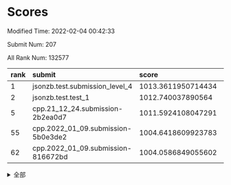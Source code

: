 # Scores

Modified Time: 2022-02-04 00:42:33

Submit Num: 207

All Rank Num: 132577

| rank |               submit               |       score        |       sigma        | pk_num |
| :--- | :--------------------------------- | :----------------- | :----------------- | :----- |
| 1    | jsonzb.test.submission_level_4     | 1013.3611950714434 | 0.7922574230558257 | 2563   |
| 2    | jsonzb.test.test_1                 | 1012.740037890564  | 0.7982530570472479 | 2563   |
| 5    | cpp.21_12_24.submission-2b2ea0d7   | 1011.5924108047291 | 0.8250259463271592 | 2563   |
| 55   | cpp.2022_01_09.submission-5b0e3de2 | 1004.6418609923783 | 0.7128059371870016 | 2572   |
| 62   | cpp.2022_01_09.submission-816672bd | 1004.0586849055602 | 0.7140365740973061 | 2557   |


<details>
<summary>全部</summary>

| rank |                 submit                 |       score        |       sigma        | pk_num |
| :--- | :------------------------------------- | :----------------- | :----------------- | :----- |
| 1    | jsonzb.test.submission_level_4         | 1013.3611950714434 | 0.7922574230558257 | 2563   |
| 2    | jsonzb.test.test_1                     | 1012.740037890564  | 0.7982530570472479 | 2563   |
| 3    | gobigger.level_3.submission_level_3_18 | 1012.723004215079  | 0.7979090999756442 | 2561   |
| 4    | gobigger.level_3.submission_level_3_14 | 1012.1736681949859 | 0.7578980919232291 | 2566   |
| 5    | cpp.21_12_24.submission-2b2ea0d7       | 1011.5924108047291 | 0.8250259463271592 | 2563   |
| 6    | gobigger.level_3.submission_level_3_3  | 1011.425930515753  | 0.7779337740480776 | 2565   |
| 7    | gobigger.level_3.submission_level_3_26 | 1011.2266304777287 | 0.7920225709891525 | 2558   |
| 8    | gobigger.level_3.submission_level_3_37 | 1011.212414174321  | 0.7646784697651204 | 2559   |
| 9    | gobigger.level_3.submission_level_3_49 | 1011.2086940871051 | 0.783119123112448  | 2557   |
| 10   | gobigger.level_3.submission_level_3_25 | 1011.1490312824053 | 0.7791989357271322 | 2561   |
| 11   | gobigger.level_3.submission_level_3_16 | 1011.1470535249329 | 0.77504479317008   | 2567   |
| 12   | gobigger.level_3.submission_level_3_48 | 1011.1064401088315 | 0.751730543434342  | 2560   |
| 13   | gobigger.level_3.submission_level_3_38 | 1010.7555497749184 | 0.7619043279914416 | 2561   |
| 14   | gobigger.level_3.submission_level_3_35 | 1010.6890890693792 | 0.7613828356834025 | 2566   |
| 15   | gobigger.level_3.submission_level_3_6  | 1010.6732937786502 | 0.7607066785140502 | 2567   |
| 16   | gobigger.level_3.submission_level_3_41 | 1010.6538439370722 | 0.7589840662180611 | 2563   |
| 17   | gobigger.level_3.submission_level_3_10 | 1010.5689443008739 | 0.7531831777090219 | 2564   |
| 18   | gobigger.level_3.submission_level_3_15 | 1010.5581236916971 | 0.764894897781535  | 2562   |
| 19   | gobigger.level_3.submission_level_3_20 | 1010.5124913453135 | 0.7629439264961732 | 2559   |
| 20   | gobigger.level_3.submission_level_3_34 | 1010.4201342545039 | 0.7726796277864131 | 2563   |
| 21   | gobigger.level_3.submission_level_3_32 | 1010.3930111932001 | 0.7511985228363358 | 2564   |
| 22   | gobigger.level_3.submission_level_3_24 | 1010.338963424735  | 0.7728400676135586 | 2557   |
| 23   | gobigger.level_3.submission_level_3_33 | 1010.179377628833  | 0.7815796171176609 | 2564   |
| 24   | gobigger.level_3.submission_level_3_29 | 1010.1333006856985 | 0.742214871918569  | 2562   |
| 25   | gobigger.level_3.submission_level_3_44 | 1010.1309900312784 | 0.7659466106464996 | 2561   |
| 26   | gobigger.level_3.submission_level_3_0  | 1010.1229580314244 | 0.752522507834086  | 2560   |
| 27   | gobigger.level_3.submission_level_3_1  | 1010.1183947200004 | 0.7549988238904977 | 2561   |
| 28   | gobigger.level_3.submission_level_3_30 | 1010.0530981316717 | 0.7405274670094367 | 2556   |
| 29   | gobigger.level_3.submission_level_3_28 | 1009.9595569052113 | 0.7564782118593548 | 2560   |
| 30   | gobigger.level_3.submission_level_3_31 | 1009.9480724413736 | 0.7713986410630109 | 2561   |
| 31   | gobigger.level_3.submission_level_3_7  | 1009.9323316601099 | 0.7585105102311709 | 2560   |
| 32   | gobigger.level_3.submission_level_3_9  | 1009.9071293036247 | 0.779361527705626  | 2556   |
| 33   | gobigger.level_3.submission_level_3_12 | 1009.8543192250002 | 0.7609742159288729 | 2563   |
| 34   | gobigger.level_3.submission_level_3_13 | 1009.8133194424619 | 0.7677125315847675 | 2563   |
| 35   | gobigger.level_3.submission_level_3_40 | 1009.7841898940053 | 0.7573825777234049 | 2565   |
| 36   | gobigger.level_3.submission_level_3_36 | 1009.6141122537834 | 0.754978371736847  | 2562   |
| 37   | gobigger.level_3.submission_level_3_4  | 1009.4466711388765 | 0.7602134892298322 | 2561   |
| 38   | gobigger.level_3.submission_level_3_11 | 1009.4267293763794 | 0.755140785770956  | 2560   |
| 39   | gobigger.level_3.submission_level_3_43 | 1009.3960625309297 | 0.7435151702756697 | 2562   |
| 40   | gobigger.level_3.submission_level_3_46 | 1009.3818061790258 | 0.7451941505842847 | 2561   |
| 41   | gobigger.level_3.submission_level_3_21 | 1009.3195085560499 | 0.7452166451000785 | 2563   |
| 42   | gobigger.level_3.submission_level_3_19 | 1009.2941450055749 | 0.7386742110232081 | 2558   |
| 43   | gobigger.level_3.submission_level_3_2  | 1009.2931630068931 | 0.7621120391057317 | 2560   |
| 44   | gobigger.level_3.submission_level_3_27 | 1009.275496634046  | 0.7591227781663329 | 2561   |
| 45   | gobigger.level_3.submission_level_3_45 | 1009.1940466093981 | 0.7520702545349183 | 2567   |
| 46   | gobigger.level_3.submission_level_3_8  | 1009.1749084283663 | 0.7387331955152815 | 2559   |
| 47   | gobigger.level_3.submission_level_3_22 | 1009.1014976741762 | 0.7518629512896342 | 2566   |
| 48   | gobigger.level_3.submission_level_3_17 | 1009.0798640786143 | 0.7500932036445207 | 2562   |
| 49   | gobigger.level_3.submission_level_3_47 | 1008.9267931639752 | 0.754091718549488  | 2560   |
| 50   | gobigger.level_3.submission_level_3_39 | 1008.7999251621115 | 0.7390953558085789 | 2561   |
| 51   | gobigger.level_3.submission_level_3_5  | 1008.6609588257348 | 0.7423966444336317 | 2561   |
| 52   | gobigger.level_3.submission_level_3_42 | 1008.5834843307128 | 0.7449335711370887 | 2563   |
| 53   | gobigger.level_3.submission_level_3_23 | 1008.5669072247296 | 0.7501378579359843 | 2565   |
| 54   | gobigger.level_1.submission_level_1_32 | 1004.8473907489893 | 0.7191119247921007 | 2565   |
| 55   | cpp.2022_01_09.submission-5b0e3de2     | 1004.6418609923783 | 0.7128059371870016 | 2572   |
| 56   | gobigger.level_1.submission_level_1_21 | 1004.4025202559025 | 0.7251692797426837 | 2557   |
| 57   | gobigger.level_1.submission_level_1_38 | 1004.3445061525616 | 0.7132208623657278 | 2561   |
| 58   | gobigger.level_1.submission_level_1_20 | 1004.2837446355345 | 0.7225641364772751 | 2563   |
| 59   | gobigger.level_1.submission_level_1_43 | 1004.211625815002  | 0.7251913988790557 | 2561   |
| 60   | gobigger.level_1.submission_level_1_12 | 1004.154302956     | 0.7184875460679297 | 2562   |
| 61   | gobigger.level_1.submission_level_1_14 | 1004.1422299175564 | 0.7174659009239475 | 2562   |
| 62   | cpp.2022_01_09.submission-816672bd     | 1004.0586849055602 | 0.7140365740973061 | 2557   |
| 63   | gobigger.level_1.submission_level_1_18 | 1003.9169906045687 | 0.7274598626343306 | 2562   |
| 64   | gobigger.level_1.submission_level_1_40 | 1003.8578341039406 | 0.7401634480394352 | 2563   |
| 65   | gobigger.level_1.submission_level_1_45 | 1003.8324878410905 | 0.7314382309984544 | 2562   |
| 66   | gobigger.level_1.submission_level_1_48 | 1003.831519773847  | 0.7133314193422735 | 2561   |
| 67   | gobigger.level_1.submission_level_1_39 | 1003.8078226319581 | 0.7201875901805587 | 2559   |
| 68   | gobigger.level_1.submission_level_1_4  | 1003.799298830935  | 0.7164897391246313 | 2562   |
| 69   | gobigger.level_1.submission_level_1_7  | 1003.7605072490579 | 0.7177698879695106 | 2558   |
| 70   | gobigger.level_1.submission_level_1_47 | 1003.7209003713541 | 0.7153020850876813 | 2558   |
| 71   | gobigger.level_1.submission_level_1_6  | 1003.6638859377206 | 0.7208860861157669 | 2563   |
| 72   | gobigger.level_1.submission_level_1_8  | 1003.6400074798715 | 0.72940692323363   | 2565   |
| 73   | gobigger.level_1.submission_level_1_15 | 1003.6101638545423 | 0.7250362005181645 | 2561   |
| 74   | gobigger.level_1.submission_level_1_33 | 1003.5610496826422 | 0.7111430061826056 | 2562   |
| 75   | gobigger.level_1.submission_level_1_13 | 1003.4765338645477 | 0.7054291566452199 | 2563   |
| 76   | gobigger.level_1.submission_level_1_26 | 1003.4543715502658 | 0.7096474413471864 | 2559   |
| 77   | gobigger.level_1.submission_level_1_9  | 1003.3546162982317 | 0.7192927441104255 | 2563   |
| 78   | gobigger.level_1.submission_level_1_35 | 1003.3393494716391 | 0.7166955363148283 | 2556   |
| 79   | gobigger.level_1.submission_level_1_5  | 1003.1726838270913 | 0.717056325387147  | 2564   |
| 80   | gobigger.level_1.submission_level_1_41 | 1003.1389344969286 | 0.7139363482870368 | 2560   |
| 81   | gobigger.level_1.submission_level_1_49 | 1003.0733977379075 | 0.7315141025539175 | 2567   |
| 82   | gobigger.level_1.submission_level_1_16 | 1003.0326598460829 | 0.7075477584387783 | 2568   |
| 83   | gobigger.level_1.submission_level_1_25 | 1003.0257220206352 | 0.7084875456969083 | 2557   |
| 84   | gobigger.level_1.submission_level_1_1  | 1003.0147343465686 | 0.710001974558913  | 2564   |
| 85   | gobigger.level_1.submission_level_1_11 | 1002.9407439965363 | 0.7052558528912665 | 2554   |
| 86   | gobigger.level_1.submission_level_1_36 | 1002.8948702035347 | 0.70405795676597   | 2560   |
| 87   | gobigger.level_1.submission_level_1_28 | 1002.8748999837164 | 0.7131043401579674 | 2563   |
| 88   | gobigger.level_1.submission_level_1_37 | 1002.8181392189695 | 0.7109238565781666 | 2561   |
| 89   | gobigger.level_1.submission_level_1_3  | 1002.8140478937585 | 0.7117565884252433 | 2559   |
| 90   | gobigger.level_1.submission_level_1_23 | 1002.7349931706698 | 0.7179666650127632 | 2562   |
| 91   | gobigger.level_1.submission_level_1_46 | 1002.7333829340205 | 0.7174822373853513 | 2559   |
| 92   | gobigger.level_1.submission_level_1_27 | 1002.714232364884  | 0.7065123796472401 | 2566   |
| 93   | gobigger.level_1.submission_level_1_19 | 1002.7133897119235 | 0.7145802782205357 | 2561   |
| 94   | gobigger.level_1.submission_level_1_31 | 1002.6402137929025 | 0.7047855370346857 | 2559   |
| 95   | gobigger.level_1.submission_level_1_10 | 1002.6380963515228 | 0.7118912399694969 | 2563   |
| 96   | gobigger.level_1.submission_level_1_44 | 1002.5820850384135 | 0.7234462352082895 | 2564   |
| 97   | gobigger.level_1.submission_level_1_24 | 1002.5327655737502 | 0.7155945274686462 | 2566   |
| 98   | gobigger.level_1.submission_level_1_30 | 1002.4655276777629 | 0.7183589805648984 | 2562   |
| 99   | gobigger.level_1.submission_level_1_29 | 1002.3597748907273 | 0.7172817147381673 | 2558   |
| 100  | gobigger.level_1.submission_level_1_42 | 1002.3443519816054 | 0.7185177922535281 | 2568   |
| 101  | gobigger.level_1.submission_level_1_2  | 1002.3184378108051 | 0.7070592949795412 | 2567   |
| 102  | gobigger.level_1.submission_level_1_17 | 1002.1923530189777 | 0.7037780156587925 | 2564   |
| 103  | gobigger.level_1.submission_level_1_0  | 1002.1252921241157 | 0.7091253566549707 | 2561   |
| 104  | gobigger.level_1.submission_level_1_22 | 1002.0393819271814 | 0.7139369120636235 | 2560   |
| 105  | gobigger.level_1.submission_level_1_34 | 1001.5974993058854 | 0.7101373930920566 | 2563   |
| 106  | gobigger.random.submission_random_7    | 998.5166592755722  | 0.6949545536870324 | 2563   |
| 107  | gobigger.random.submission_random_25   | 996.9983902650692  | 0.7070197755506815 | 2559   |
| 108  | gobigger.random.submission_random_1    | 996.9311117572572  | 0.7187759189211462 | 2559   |
| 109  | gobigger.random.submission_random_6    | 996.6924057473325  | 0.710709185630984  | 2565   |
| 110  | gobigger.random.submission_random_18   | 996.666749795155   | 0.7070524045961083 | 2558   |
| 111  | gobigger.random.submission_random_37   | 996.6088096523856  | 0.7121915555216154 | 2562   |
| 112  | gobigger.random.submission_random_5    | 996.5759331982186  | 0.7103750955221209 | 2565   |
| 113  | gobigger.random.submission_random_39   | 996.4666945246843  | 0.7188724470593202 | 2558   |
| 114  | gobigger.random.submission_random_19   | 996.41799025591    | 0.7004446998228693 | 2559   |
| 115  | gobigger.random.submission_random_36   | 996.37444202505    | 0.7014589266768817 | 2560   |
| 116  | gobigger.random.submission_random_24   | 996.3517533708341  | 0.7054386250612287 | 2562   |
| 117  | gobigger.random.submission_random_2    | 996.3461204026833  | 0.7038309235950647 | 2564   |
| 118  | gobigger.random.submission_random_10   | 996.2790036140661  | 0.7054426557981637 | 2560   |
| 119  | gobigger.random.submission_random_30   | 996.2662098783464  | 0.7168194930915125 | 2557   |
| 120  | gobigger.random.submission_random_47   | 996.2516610952376  | 0.7072862670724817 | 2562   |
| 121  | gobigger.random.submission_random_3    | 996.2434212072469  | 0.7031069954213958 | 2562   |
| 122  | gobigger.random.submission_random_16   | 996.1947973146936  | 0.7057437186722363 | 2561   |
| 123  | gobigger.random.submission_random_0    | 996.1708143293746  | 0.7232488953756401 | 2559   |
| 124  | gobigger.random.submission_random_13   | 996.1418572424288  | 0.7138607801386694 | 2561   |
| 125  | gobigger.random.submission_random_32   | 996.0958408624695  | 0.711662957613016  | 2560   |
| 126  | gobigger.random.submission_random_20   | 996.0936593093634  | 0.7038380088590636 | 2564   |
| 127  | gobigger.random.submission_random_42   | 996.0827711134513  | 0.7159010593933994 | 2566   |
| 128  | gobigger.random.submission_random_31   | 996.0127743459802  | 0.7079692131289763 | 2564   |
| 129  | gobigger.random.submission_random_14   | 995.9993985425484  | 0.7169019461918519 | 2562   |
| 130  | gobigger.random.submission_random_49   | 995.9653591703427  | 0.7080963748973241 | 2565   |
| 131  | gobigger.random.submission_random_8    | 995.9626224719918  | 0.7007522565679981 | 2565   |
| 132  | gobigger.random.submission_random_35   | 995.9609584400354  | 0.7191448383640661 | 2562   |
| 133  | gobigger.random.submission_random_33   | 995.9355254192446  | 0.7105601396175957 | 2564   |
| 134  | gobigger.random.submission_random_34   | 995.8082021419496  | 0.7075895996483436 | 2567   |
| 135  | gobigger.random.submission_random_22   | 995.7915261608073  | 0.7159282097553177 | 2562   |
| 136  | gobigger.random.submission_random_4    | 995.7683321398385  | 0.7161459227169854 | 2562   |
| 137  | gobigger.random.submission_random_41   | 995.719897848909   | 0.7135541027215715 | 2561   |
| 138  | gobigger.random.submission_random_38   | 995.7079775891723  | 0.6989798887902035 | 2561   |
| 139  | gobigger.random.submission_random_43   | 995.6090949115356  | 0.7048904044150154 | 2565   |
| 140  | gobigger.random.submission_random_15   | 995.4713910759332  | 0.7240183089750718 | 2561   |
| 141  | gobigger.random.submission_random_12   | 995.4678769580776  | 0.708937820009324  | 2561   |
| 142  | gobigger.random.submission_random_48   | 995.2573572072579  | 0.713363951538487  | 2558   |
| 143  | gobigger.random.submission_random_26   | 995.2351233831371  | 0.7024597581170057 | 2560   |
| 144  | gobigger.random.submission_random_28   | 995.1670209173268  | 0.7172772598153909 | 2562   |
| 145  | gobigger.random.submission_random_27   | 995.1107216575867  | 0.7147049636080623 | 2564   |
| 146  | gobigger.random.submission_random_11   | 995.1041283714163  | 0.7370742316228552 | 2567   |
| 147  | gobigger.random.submission_random_46   | 994.9906217998259  | 0.7211285098882944 | 2561   |
| 148  | gobigger.random.submission_random_40   | 994.9749152310065  | 0.7334994250603201 | 2562   |
| 149  | gobigger.random.submission_random_17   | 994.9392017301369  | 0.7242276499693419 | 2561   |
| 150  | gobigger.random.submission_random_44   | 994.9185988459539  | 0.7029569205383126 | 2564   |
| 151  | gobigger.random.submission_random_9    | 994.8329236180658  | 0.7055597681425746 | 2565   |
| 152  | gobigger.random.submission_random_23   | 994.7910070927688  | 0.7182392346056202 | 2563   |
| 153  | gobigger.random.submission_random_29   | 994.6821207587055  | 0.7241216738260283 | 2562   |
| 154  | gobigger.random.submission_random_21   | 994.4886410378725  | 0.7186890112868618 | 2553   |
| 155  | gobigger.random.submission_random_45   | 994.054805696189   | 0.722170159521558  | 2564   |
| 156  | gobigger.level_2.submission_level_2_17 | 993.8787461699458  | 0.7253223322822183 | 2559   |
| 157  | gobigger.level_2.submission_level_2_16 | 993.8154722914749  | 0.7189984036785596 | 2564   |
| 158  | gobigger.level_2.submission_level_2_40 | 993.4187747981862  | 0.7240329184173653 | 2566   |
| 159  | gobigger.level_2.submission_level_2_13 | 993.3599155988499  | 0.7307990893353727 | 2562   |
| 160  | gobigger.level_2.submission_level_2_3  | 993.3515199926924  | 0.7476198343492862 | 2560   |
| 161  | gobigger.level_2.submission_level_2_7  | 993.3202115746378  | 0.7361279292049824 | 2562   |
| 162  | gobigger.level_2.submission_level_2_47 | 993.2754278066375  | 0.7339183684906977 | 2559   |
| 163  | gobigger.level_2.submission_level_2_30 | 993.131647302316   | 0.7432124798226727 | 2562   |
| 164  | gobigger.level_2.submission_level_2_29 | 992.9335273809744  | 0.7292032424580607 | 2562   |
| 165  | gobigger.level_2.submission_level_2_42 | 992.7825391533019  | 0.7415260542585924 | 2566   |
| 166  | gobigger.level_2.submission_level_2_0  | 992.7422755199773  | 0.7451037119453477 | 2563   |
| 167  | gobigger.level_2.submission_level_2_20 | 992.692196914891   | 0.7395961148377239 | 2560   |
| 168  | gobigger.level_2.submission_level_2_1  | 992.6100280629333  | 0.7423273922463726 | 2560   |
| 169  | gobigger.level_2.submission_level_2_14 | 992.5466420877065  | 0.7482785436840318 | 2558   |
| 170  | gobigger.level_2.submission_level_2_34 | 992.4290469454687  | 0.740565455774224  | 2560   |
| 171  | gobigger.level_2.submission_level_2_49 | 992.4275471942393  | 0.7446793448738298 | 2563   |
| 172  | gobigger.level_2.submission_level_2_41 | 992.3563163293892  | 0.7369516368427786 | 2560   |
| 173  | gobigger.level_2.submission_level_2_33 | 992.327620822192   | 0.752618647550003  | 2568   |
| 174  | gobigger.level_2.submission_level_2_27 | 992.3084736835851  | 0.7484879534319434 | 2565   |
| 175  | gobigger.level_2.submission_level_2_9  | 992.2678827434979  | 0.7571326171484148 | 2563   |
| 176  | gobigger.level_2.submission_level_2_31 | 992.191099560973   | 0.7604140193225468 | 2568   |
| 177  | gobigger.level_2.submission_level_2_25 | 992.1797296160264  | 0.7364775427120239 | 2563   |
| 178  | gobigger.level_2.submission_level_2_6  | 992.1107303902264  | 0.7477627215001342 | 2560   |
| 179  | gobigger.level_2.submission_level_2_37 | 992.1057561465059  | 0.7436764151023691 | 2563   |
| 180  | gobigger.level_2.submission_level_2_46 | 992.0316846598874  | 0.7427672617619345 | 2565   |
| 181  | gobigger.level_2.submission_level_2_10 | 991.9591637843212  | 0.7456176112665722 | 2560   |
| 182  | gobigger.level_2.submission_level_2_8  | 991.9271364631857  | 0.737840116337298  | 2559   |
| 183  | gobigger.level_2.submission_level_2_19 | 991.8808254528554  | 0.7378888513894359 | 2559   |
| 184  | gobigger.level_2.submission_level_2_28 | 991.7744721654719  | 0.7360687168660305 | 2560   |
| 185  | gobigger.level_2.submission_level_2_44 | 991.7450605744435  | 0.7596138109052    | 2562   |
| 186  | gobigger.level_2.submission_level_2_4  | 991.7429864936245  | 0.7584365826212517 | 2569   |
| 187  | gobigger.level_2.submission_level_2_24 | 991.7306037438949  | 0.7335577468571199 | 2559   |
| 188  | gobigger.level_2.submission_level_2_36 | 991.6951817762085  | 0.7361294482956009 | 2561   |
| 189  | gobigger.level_2.submission_level_2_48 | 991.63422118655    | 0.7434779736220777 | 2558   |
| 190  | gobigger.level_2.submission_level_2_21 | 991.6301051574243  | 0.7295497374783466 | 2562   |
| 191  | gobigger.level_2.submission_level_2_38 | 991.5838299320549  | 0.7610739799384459 | 2565   |
| 192  | gobigger.level_2.submission_level_2_18 | 991.4851876637122  | 0.7686830513527253 | 2556   |
| 193  | gobigger.level_2.submission_level_2_39 | 991.4695373601999  | 0.7523110112012107 | 2559   |
| 194  | gobigger.level_2.submission_level_2_43 | 991.4129567477576  | 0.7418129978938998 | 2564   |
| 195  | gobigger.level_2.submission_level_2_11 | 991.3417443754288  | 0.7465741261345863 | 2559   |
| 196  | gobigger.level_2.submission_level_2_23 | 991.3069864536631  | 0.7551105877665129 | 2561   |
| 197  | gobigger.level_2.submission_level_2_22 | 991.302813731125   | 0.743798140650702  | 2562   |
| 198  | gobigger.level_2.submission_level_2_12 | 991.2273591837937  | 0.7610943729701632 | 2560   |
| 199  | gobigger.level_2.submission_level_2_26 | 991.1853107484478  | 0.7658355744417041 | 2561   |
| 200  | gobigger.level_2.submission_level_2_2  | 991.1477204315976  | 0.7540262218250263 | 2561   |
| 201  | gobigger.level_2.submission_level_2_5  | 991.0045285264117  | 0.7446122641747243 | 2566   |
| 202  | gobigger.level_2.submission_level_2_32 | 990.715472923474   | 0.7417251726314245 | 2565   |
| 203  | gobigger.level_2.submission_level_2_35 | 990.6557380855921  | 0.7487607274932889 | 2566   |
| 204  | gobigger.level_2.submission_level_2_45 | 990.2908618424684  | 0.7629872221306191 | 2563   |
| 205  | gobigger.level_2.submission_level_2_15 | 990.229156852228   | 0.7656073636209628 | 2563   |
| 206  | gobigger.none.submission_none_1        | 977.4750100112919  | 1.48771761333399   | 2563   |
| 207  | gobigger.none.submission_none_0        | 976.8913708576483  | 1.4452740818776735 | 2563   |

</details>